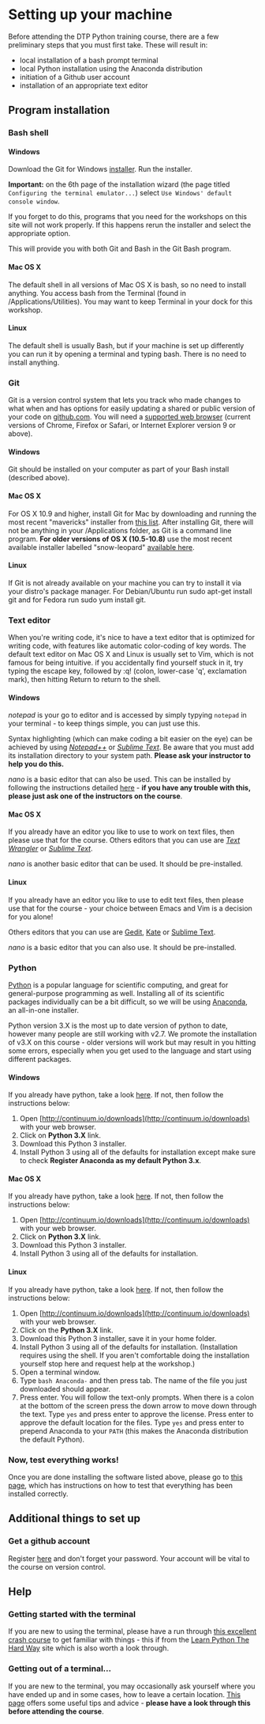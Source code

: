 ---
---

# Setting up your machine

Before attending the DTP Python training course, there are a few preliminary steps that you must first take. These will result in:

* local installation of a bash prompt terminal
* local Python installation using the Anaconda distribution
* initiation of a Github user account
* installation of an appropriate text editor 

## Program installation

### Bash shell

#### Windows

Download the Git for Windows [installer](https://git-for-windows.github.io/). Run the installer. 

**Important:** on the 6th page of the installation wizard (the page titled `Configuring the terminal emulator...`) select `Use Windows' default console window`. 

If you forget to do this, programs that you need for the workshops on this site will not work properly. If this happens rerun the installer and select the appropriate option.

This will provide you with both Git and Bash in the Git Bash program.

#### Mac OS X

The default shell in all versions of Mac OS X is bash, so no need to install anything. You access bash from the Terminal (found in /Applications/Utilities). You may want to keep Terminal in your dock for this workshop.

#### Linux

The default shell is usually Bash, but if your machine is set up differently you can run it by opening a terminal and typing bash. There is no need to install anything.

### Git

Git is a version control system that lets you track who made changes to what when and has options for easily updating a shared or public version of your code on [github.com](https://github.com/). You will need a [supported web browser](https://help.github.com/articles/supported-browsers/) (current versions of Chrome, Firefox or Safari, or Internet Explorer version 9 or above).

#### Windows

Git should be installed on your computer as part of your Bash install (described above).

#### Mac OS X

For OS X 10.9 and higher, install Git for Mac by downloading and running the most recent "mavericks" installer from [this list](http://sourceforge.net/projects/git-osx-installer/files/). After installing Git, there will not be anything in your /Applications folder, as Git is a command line program. **For older versions of OS X (10.5-10.8)** use the most recent available installer labelled "snow-leopard" [available here](http://sourceforge.net/projects/git-osx-installer/files/).

#### Linux

If Git is not already available on your machine you can try to install it via your distro's package manager. For Debian/Ubuntu run sudo apt-get install git and for Fedora run sudo yum install git.

### Text editor

When you're writing code, it's nice to have a text editor that is optimized for writing code, with features like automatic color-coding of key words. The default text editor on Mac OS X and Linux is usually set to Vim, which is not famous for being intuitive. if you accidentally find yourself stuck in it, try typing the escape key, followed by :q! (colon, lower-case 'q', exclamation mark), then hitting Return to return to the shell.

#### Windows

*notepad* is your go to editor and is accessed by simply typying ```notepad``` in your terminal - to keep things simple, you can just use this. 

Syntax highlighting (which can make coding a bit easier on the eye) can be achieved by using [*Notepad++*](http://notepad-plus-plus.org/) or [*Sublime Text*](http://www.sublimetext.com/). Be aware that you must add its installation directory to your system path. **Please ask your instructor to help you do this.**

*nano* is a basic editor that can also be used. This can be installed by following the instructions detailed [here](http://gosukiwi-blog.tumblr.com/post/44781816410/using-nano-from-git-on-windows) - **if you have any trouble with this, please just ask one of the instructors on the course**.

#### Mac OS X

If you already have an editor you like to use to work on text files, then please use that for the course. Others editors that you can use are [*Text Wrangler*](http://www.barebones.com/products/textwrangler/) or [*Sublime Text*](http://www.sublimetext.com/).

*nano* is another basic editor that can be used. It should be pre-installed.

#### Linux

If you already have an editor you like to use to edit text files, then please use that for the course - your choice between Emacs and Vim is a decision for you alone!

Others editors that you can use are [Gedit](https://wiki.gnome.org/Apps/Gedit), [Kate](http://kate-editor.org/) or [Sublime Text](http://www.sublimetext.com/).

*nano* is a basic editor that you can also use. It should be pre-installed.

### Python

[Python](http://python.org/) is a popular language for scientific computing, and great for general-purpose programming as well. Installing all of its scientific packages individually can be a bit difficult, so we will be using [Anaconda](https://store.continuum.io/cshop/anaconda/), an all-in-one installer.

Python version 3.X is the most up to date version of python to date, however many people are still working with v2.7. We promote the installation of v3.X on this course - older versions  will work but may result in you hitting some errors, especially when you get used to the language and start using different packages.

#### Windows

If you already have python, take a look [here](../already_have_python). If not, then follow the instructions below:

1. Open [http://continuum.io/downloads](http://continuum.io/downloads) with your web browser.
2. Click on **Python 3.X** link.
3. Download this Python 3 installer.
4. Install Python 3 using all of the defaults for installation except make sure to check **Register Anaconda as my default Python 3.x**.

#### Mac OS X

If you already have python, take a look [here](../already_have_python). If not, then follow the instructions below:

1. Open [http://continuum.io/downloads](http://continuum.io/downloads) with your web browser.
2. Click on **Python 3.X** link.
3. Download this Python 3 installer.
4. Install Python 3 using all of the defaults for installation.

#### Linux

If you already have python, take a look [here](../already_have_python). If not, then follow the instructions below:

1. Open [http://continuum.io/downloads](http://continuum.io/downloads) with your web browser.
2. Click on the **Python 3.X** link.
3. Download this Python 3 installer, save it in your home folder.
4. Install Python 3 using all of the defaults for installation. (Installation requires using the shell. If you aren't comfortable doing the installation yourself stop here and request help at the workshop.)
5. Open a terminal window.
6. Type `bash Anaconda-` and then press tab. The name of the file you just downloaded should appear.
7. Press enter. You will follow the text-only prompts. When there is a colon at the bottom of the screen press the down arrow to move down through the text. Type `yes` and press enter to approve the license. Press enter to approve the default location for the files. Type `yes` and press enter to prepend Anaconda to your `PATH` (this makes the Anaconda distribution the default Python).

### Now, test everything works!

Once you are done installing the software listed above, please go to [this page](../../Setup_check/setup_check), which has instructions on how to test that everything has been installed correctly.

## Additional things to set up

### Get a github account

Register [here](https://github.com/) and don't forget your password. Your account will be vital to the course on version control.

## Help

### Getting started with the terminal

If you are new to using the terminal, please have a run through [this excellent crash course](http://learnpythonthehardway.org/book/appendixa.html) to get familiar with things - this if from the [Learn Python The Hard Way](http://learnpythonthehardway.org/) site which is also worth a look through.

### Getting out of a terminal...

If you are new to the terminal, you may occasionally ask yourself where you have ended up and in some cases, how to leave a certain location. [This page](http://hpcarcher.github.io/2015-04-16-imperial/novice/ref/05-prompts-exits.html) offers some useful tips and advice - **please have a look through this before attending the course**.


